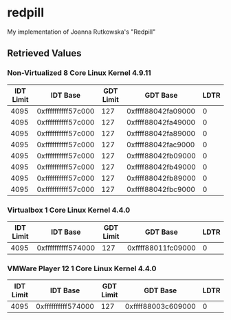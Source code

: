 # redpill
My implementation of Joanna Rutkowska's "Redpill"

## Retrieved Values


### Non-Virtualized 8 Core Linux Kernel 4.9.11

| IDT Limit	| IDT Base		| GDT Limit	| GDT Base		| LDTR	|
|---------------|-----------------------|---------------|-----------------------|-------|
| 4095		| 0xffffffffff57c000	| 127		| 0xffff88042fa09000	| 0	|
| 4095		| 0xffffffffff57c000	| 127		| 0xffff88042fa49000	| 0	|
| 4095		| 0xffffffffff57c000	| 127		| 0xffff88042fa89000	| 0	|
| 4095		| 0xffffffffff57c000	| 127		| 0xffff88042fac9000	| 0	|
| 4095		| 0xffffffffff57c000	| 127		| 0xffff88042fb09000	| 0	|
| 4095		| 0xffffffffff57c000	| 127		| 0xffff88042fb49000	| 0	|
| 4095		| 0xffffffffff57c000	| 127		| 0xffff88042fb89000	| 0	|
| 4095		| 0xffffffffff57c000	| 127		| 0xffff88042fbc9000	| 0	|

### Virtualbox 1 Core Linux Kernel 4.4.0

| IDT Limit	| IDT Base		| GDT Limit	| GDT Base		| LDTR	|
|---------------|-----------------------|---------------|-----------------------|-------|
| 4095		| 0xffffffffff574000	| 127		| 0xffff88011fc09000	| 0	|

### VMWare Player 12 1 Core Linux Kernel 4.4.0

| IDT Limit	| IDT Base		| GDT Limit	| GDT Base		| LDTR	|
|---------------|-----------------------|---------------|-----------------------|-------|
| 4095		| 0xffffffffff574000	| 127		| 0xffff88003c609000	| 0	|
